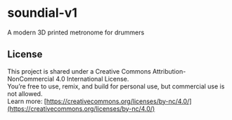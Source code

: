 # soundial-v1
A modern 3D printed metronome for drummers

## License

This project is shared under a Creative Commons Attribution-NonCommercial 4.0 International License.  
You’re free to use, remix, and build for personal use, but commercial use is not allowed.  
Learn more: [https://creativecommons.org/licenses/by-nc/4.0/](https://creativecommons.org/licenses/by-nc/4.0/)

